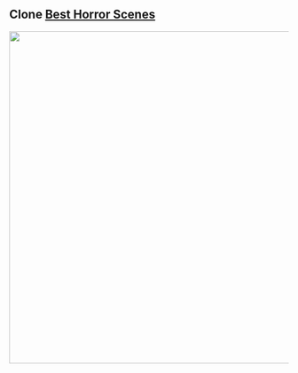 ## Clone [Best Horror Scenes](https://besthorrorscenes.com/)

<img src="./horror.gif" width="600"/>
